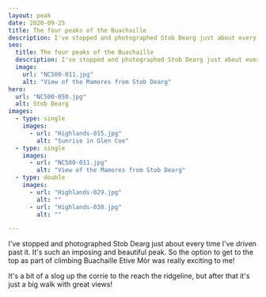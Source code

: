 ```yaml
---
layout: peak
date: 2020-09-25
title: The four peaks of the Buachaille
description: I've stopped and photographed Stob Dearg just about every time I've driven past it.
seo:
  title: The four peaks of the Buachaille
  description: I've stopped and photographed Stob Dearg just about every time I've driven past it.
  image:
    url: "NC500-011.jpg"
    alt: "View of the Mamores from Stob Dearg"
hero:
  url: "NC500-050.jpg"
  alt: Stob Dearg
images:
  - type: single
    images:
      - url: "Highlands-015.jpg"
        alt: "Sunrise in Glen Coe"
  - type: single
    images:
      - url: "NC500-011.jpg"
        alt: "View of the Mamores from Stob Dearg"
  - type: double
    images:
      - url: "Highlands-029.jpg"
        alt: ""
      - url: "Highlands-030.jpg"
        alt: ""

---
```


I've stopped and photographed Stob Dearg just about every time I've driven past it. It's such an imposing and beautiful peak. So the option to get to the top as part of climbing Buachaille Etive Mòr was really exciting to me!

It's a bit of a slog up the corrie to the reach the ridgeline, but after that it's just a big walk with great views!

